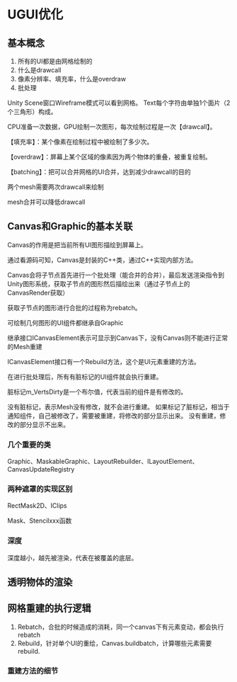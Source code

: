 # UGUI优化

## 基本概念

1. 所有的UI都是由网格绘制的
2. 什么是drawcall
3. 像素分辨率、填充率，什么是overdraw
4. 批处理

Unity Scene窗口Wireframe模式可以看到网格。
Text每个字符由单独1个面片（2个三角形）构成。

CPU准备一次数据，GPU绘制一次图形，每次绘制过程是一次【drawcall】。

【填充率】：某个像素在绘制过程中被绘制了多少次。

【overdraw】：屏幕上某个区域的像素因为两个物体的重叠，被重复绘制。

【batching】：把可以合并网格的UI合并，达到减少drawcall的目的

两个mesh需要两次drawcall来绘制

mesh合并可以降低drawcall


## Canvas和Graphic的基本关联

Canvas的作用是把当前所有UI图形描绘到屏幕上。

通过看源码可知，Canvas是封装的C++类，通过C++实现内部方法。

Canvas会将子节点首先进行一个批处理（能合并的合并），最后发送渲染指令到Unity图形系统，获取子节点的图形然后描绘出来（通过子节点上的CanvasRender获取）

获取子节点的图形进行合批的过程称为rebatch。

可绘制几何图形的UI组件都继承自Graphic

继承接口ICanvasElement表示可显示到Canvas下，没有Canvas则不能进行正常的Mesh重建

ICanvasElement接口有一个Rebuild方法，这个是UI元素重建的方法。

在进行批处理后，所有有脏标记的UI组件就会执行重建。

脏标记m_VertsDirty是一个布尔值，代表当前的组件是有修改的。

没有脏标记，表示Mesh没有修改，就不会进行重建。
如果标记了脏标记，相当于通知组件，自己被修改了，需要被重建，将修改的部分显示出来。
没有重建，修改的部分显示不出来。

### 几个重要的类

Graphic、MaskableGraphic、LayoutRebuilder、ILayoutElement、CanvasUpdateRegistry

### 两种遮罩的实现区别

RectMask2D、IClips

Mask、Stencilxxx函数

### 深度

深度越小，越先被渲染，代表在被覆盖的底层。

## 透明物体的渲染



## 网格重建的执行逻辑

1. Rebatch，合批的时候造成的消耗，同一个canvas下有元素变动，都会执行rebatch
2. Rebuild，针对单个UI的重绘，Canvas.buildbatch，计算哪些元素需要rebuild.



### 重建方法的细节





